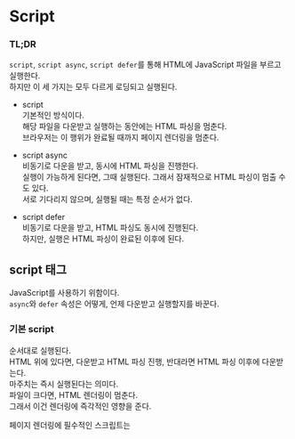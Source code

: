 # Script

### TL;DR

`script`, `script async`, `script defer`를 통해 HTML에 JavaScript 파일을 부르고 실행한다. <br />
하지만 이 세 가지는 모두 다르게 로딩되고 실행된다.

- script <br />
  기본적인 방식이다. <br />
  해당 파일을 다운받고 실행하는 동안에는 HTML 파싱을 멈춘다. <br />
  브라우저는 이 행위가 완료될 때까지 페이지 렌더링을 멈춘다.

- script async <br />
  비동기로 다운을 받고, 동시에 HTML 파싱을 진행한다. <br />
  실행이 가능하게 된다면, 그때 실행된다. 그래서 잠재적으로 HTML 파싱이 멈출 수도 있다. <br />
  서로 기다리지 않으며, 실행될 때는 특정 순서가 없다.

- script defer <br />
  비동기로 다운을 받고, HTML 파싱도 동시에 진행된다. <br />
  하지만, 실행은 HTML 파싱이 완료된 이후에 된다.

## script 태그

JavaScript를 사용하기 위함이다. <br />
`async`와 `defer` 속성은 어떻게, 언제 다운받고 실행할지를 바꾼다.

### 기본 script

순서대로 실행된다. <br />
HTML 위에 있다면, 다운받고 HTML 파싱 진행, 반대라면 HTML 파싱 이후에 다운받는다. <br />
마주치는 즉시 실행된다는 의미다. <br />
파일이 크다면, HTML 렌더링이 멈춘다. <br />
그래서 이건 렌더링에 즉각적인 영향을 준다.

페이지 렌더링에 필수적인 스크립트는 <script> 태그를 사용하면 된다.

### script async

비동기로 진행되고, 실행이 가능하게 되면 즉각 실행한다. <br />
그래서 HTML 파싱이 완료 이전에 될 가능성이 있다. <br />
그래도 성능을 향상시키는 방법이 될 수 있다. <br />
파일을 다운받는 동안, HTML 파싱을 할 수 있기 때문이다.

페이지와는 독립적인 스크립트는 <script async>를 사용하면 된다.

### script defer

이 역시 비동기로 진행된다. <br />
하지만 실행은 HTML이 완전히 파싱이 완료된 후에 된다. (DOMContentLoaded) <br />
만약 이 태그가 여럿 있다면, 코드 순서대로 진행된다.

만약 스크립트가 HTML에 의존적이라면 <script defer>를 사용하면 된다.

---

## 정리

- 스크립트가 HTML 콘텐츠와 관련이 없다면, `async`를 사용하라. <br />
  관련이 깊다면, `defer`를 사용하라.

- `async`와 `defer` 속성은 `src`가 없다면 무시된다.

- `async`와 `defer`를 사용하면, `document.write()`는 무시된다.

- 비동기로 스크립트를 다운받음에도 불구하고, 스크립트는 여전히 메인 스레드에서 실행된다. <br />
  그래서 계산이 많이 필요한 스크립트라면, UI를 버벅이게 하거나 멈추게 한다. <br />
  `Partytown`을 사용해 이 문제를 해결할 수 있다. <br />
  이는 스크립트 실행을 `Web Worker`로 옮겨서 하기 때문이다. <br />
  특히 개발자가 코드를 직접 제어할 수 없는 경우에 사용하길 권장한다.
